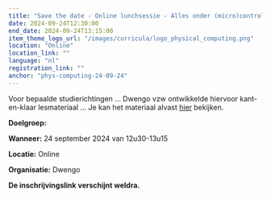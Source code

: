 ```yaml
---
title: "Save the date - Online lunchsessie - Alles onder (micro)controle"
date: 2024-09-24T12:30:00
end_date: 2024-09-24T13:15:00
item_theme_logo_url: "/images/curricula/logo_physical_computing.png"
location: "Online"
location_link: ""
language: "nl"
registration_link: ""
anchor: "phys-computing-24-09-24"
---
```

Voor bepaalde studierichtingen ...
Dwengo vzw ontwikkelde hiervoor kant-en-klaar lesmateriaal ... Je kan het materiaal alvast [hier](https://dwengo.org/physicalcomputing) bekijken.



**Doelgroep:** 

**Wanneer:** 24 september 2024 van 12u30-13u15

**Locatie:** Online 

**Organisatie:** Dwengo

**De inschrijvingslink verschijnt weldra.**
